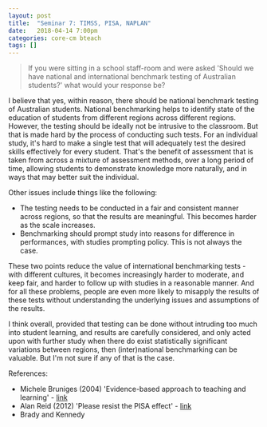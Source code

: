```yaml
---
layout: post
title:  "Seminar 7: TIMSS, PISA, NAPLAN"
date:   2018-04-14 7:00pm
categories: core-cm bteach
tags: []
---
```

> If you were sitting in a school staff-room and were asked 'Should we have national and international benchmark testing of Australian students?' what would your response be?

I believe that yes, within reason, there should be national benchmark testing of Australian students. National benchmarking helps to identify state of the education of students from different regions across different regions. However, the testing should be ideally not be intrusive to the classroom. But that is made hard by the process of conducting such tests. For an individual study, it's hard to make a single test that will adequately test the desired skills effectively for every student. That's the benefit of assessment that is taken from across a mixture of assessment methods, over a long period of time, allowing students to demonstrate knowledge more naturally, and in ways that may better suit the individual.

Other issues include things like the following:
* The testing needs to be conducted in a fair and consistent manner across regions, so that the results are meaningful. This becomes harder as the scale increases.
* Benchmarking should prompt study into reasons for difference in performances, with studies prompting policy. This is not always the case.

These two points reduce the value of international benchmarking tests - with different cultures, it becomes increasingly harder to moderate, and keep fair, and harder to follow up with studies in a reasonable manner. And for all these problems, people are even more likely to misapply the results of these tests without understanding the underlying issues and assumptions of the results.

I think overall, provided that testing can be done without intruding too much into student learning, and results are carefully considered, and only acted upon with further study when there do exist statistically significant variations between regions, then (inter)national benchmarking can be valuable. But I'm not sure if any of that is the case.

References:
* Michele Bruniges (2004) 'Evidence-based approach to teaching and learning' - [link](https://research.acer.edu.au/cgi/viewcontent.cgi?referer=&httpsredir=1&article=1013&context=research_conference_2005)
* Alan Reid (2012) 'Please resist the PISA effect' - [link](http://www.austcolled.com.au/wp-content/uploads/2017/09/26.-Prof-Ed-Aug-2013.pdf#page=24)
* Brady and Kennedy